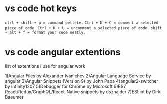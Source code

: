 
# vs code hot keys
```ctrl + shift + p = command pellete.```
```Ctrl + K + C = comment a selected piece of code.```
```Ctrl + K + U = uncomment a selected piece of code.```
```shift + alt + f = format your code neatly.```


# vs code angular extentions
list of extentions i use for angular work


1)Angular Files by Alexander Ivanichev
2)Angular Language Service by angular
3)Angular Snippets (Version 9) by John Papa
4)angular2-switcher by infinity1207
5)Debugger for Chrome by Microsoft
6)ES7 React/Redux/GraphQL/React-Native snippets by dsznajder
7)ESLint by Dirk Baeumer


